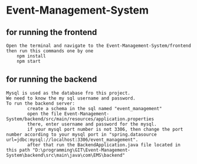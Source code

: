 # Event-Management-System
 
## for running the frontend
    Open the terminal and navigate to the Event-Management-System/frontend
    then run this commands one by one
        npm install
        npm start

## for running the backend
	Mysql is used as the database fro this project.
 	We need to know the my sql username and password.
  	To run the backend server:
    		create a schema in the sql named "event_management"
    		open the file Event-Management-System/backend/src/main/resources/application.properties
    		there, enter username and password for the mysql.
    		if your mysql port number is not 3306, then change the port number according to your mysql port in "spring.datasource url=jdbc:mysql://localhost:3306/event_management".
    		after that run the BackendApplication.java file located in this path "D:\programming\GIT\Event-Management-System\backend\src\main\java\com\EMS\backend"


